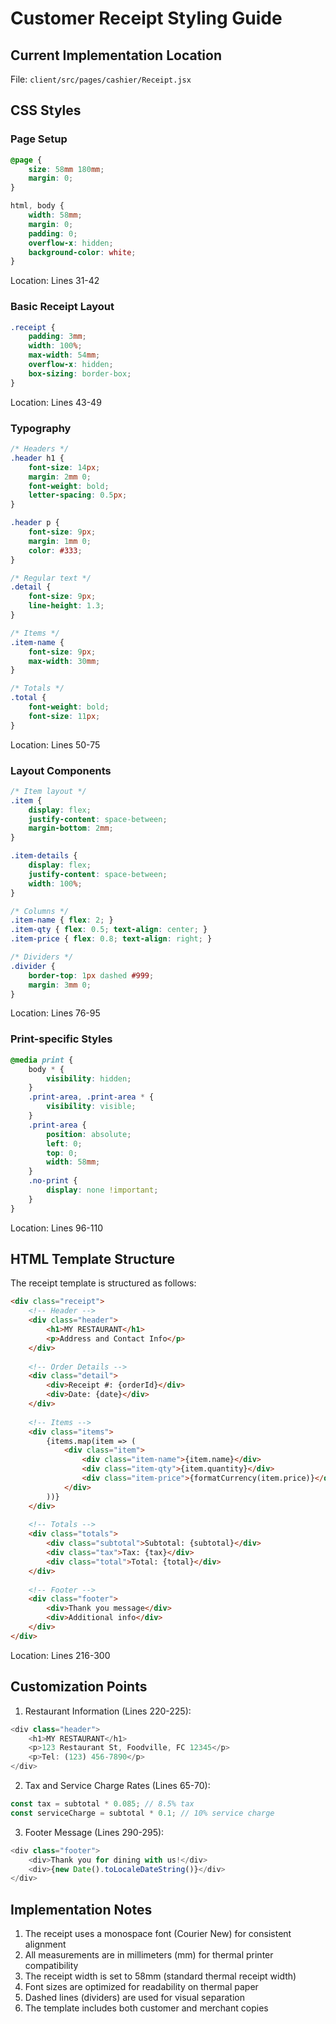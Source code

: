 # Customer Receipt Styling Guide

## Current Implementation Location
File: `client/src/pages/cashier/Receipt.jsx`

## CSS Styles

### Page Setup
```css
@page {
    size: 58mm 180mm;
    margin: 0;
}

html, body {
    width: 58mm;
    margin: 0;
    padding: 0;
    overflow-x: hidden;
    background-color: white;
}
```
Location: Lines 31-42

### Basic Receipt Layout
```css
.receipt {
    padding: 3mm;
    width: 100%;
    max-width: 54mm;
    overflow-x: hidden;
    box-sizing: border-box;
}
```
Location: Lines 43-49

### Typography
```css
/* Headers */
.header h1 {
    font-size: 14px;
    margin: 2mm 0;
    font-weight: bold;
    letter-spacing: 0.5px;
}

.header p {
    font-size: 9px;
    margin: 1mm 0;
    color: #333;
}

/* Regular text */
.detail {
    font-size: 9px;
    line-height: 1.3;
}

/* Items */
.item-name {
    font-size: 9px;
    max-width: 30mm;
}

/* Totals */
.total {
    font-weight: bold;
    font-size: 11px;
}
```
Location: Lines 50-75

### Layout Components
```css
/* Item layout */
.item {
    display: flex;
    justify-content: space-between;
    margin-bottom: 2mm;
}

.item-details {
    display: flex;
    justify-content: space-between;
    width: 100%;
}

/* Columns */
.item-name { flex: 2; }
.item-qty { flex: 0.5; text-align: center; }
.item-price { flex: 0.8; text-align: right; }

/* Dividers */
.divider {
    border-top: 1px dashed #999;
    margin: 3mm 0;
}
```
Location: Lines 76-95

### Print-specific Styles
```css
@media print {
    body * {
        visibility: hidden;
    }
    .print-area, .print-area * {
        visibility: visible;
    }
    .print-area {
        position: absolute;
        left: 0;
        top: 0;
        width: 58mm;
    }
    .no-print {
        display: none !important;
    }
}
```
Location: Lines 96-110

## HTML Template Structure
The receipt template is structured as follows:

```html
<div class="receipt">
    <!-- Header -->
    <div class="header">
        <h1>MY RESTAURANT</h1>
        <p>Address and Contact Info</p>
    </div>
    
    <!-- Order Details -->
    <div class="detail">
        <div>Receipt #: {orderId}</div>
        <div>Date: {date}</div>
    </div>
    
    <!-- Items -->
    <div class="items">
        {items.map(item => (
            <div class="item">
                <div class="item-name">{item.name}</div>
                <div class="item-qty">{item.quantity}</div>
                <div class="item-price">{formatCurrency(item.price)}</div>
            </div>
        ))}
    </div>
    
    <!-- Totals -->
    <div class="totals">
        <div class="subtotal">Subtotal: {subtotal}</div>
        <div class="tax">Tax: {tax}</div>
        <div class="total">Total: {total}</div>
    </div>
    
    <!-- Footer -->
    <div class="footer">
        <div>Thank you message</div>
        <div>Additional info</div>
    </div>
</div>
```
Location: Lines 216-300

## Customization Points

1. Restaurant Information (Lines 220-225):
```javascript
<div class="header">
    <h1>MY RESTAURANT</h1>
    <p>123 Restaurant St, Foodville, FC 12345</p>
    <p>Tel: (123) 456-7890</p>
</div>
```

2. Tax and Service Charge Rates (Lines 65-70):
```javascript
const tax = subtotal * 0.085; // 8.5% tax
const serviceCharge = subtotal * 0.1; // 10% service charge
```

3. Footer Message (Lines 290-295):
```javascript
<div class="footer">
    <div>Thank you for dining with us!</div>
    <div>{new Date().toLocaleDateString()}</div>
</div>
```

## Implementation Notes

1. The receipt uses a monospace font (Courier New) for consistent alignment
2. All measurements are in millimeters (mm) for thermal printer compatibility
3. The receipt width is set to 58mm (standard thermal receipt width)
4. Font sizes are optimized for readability on thermal paper
5. Dashed lines (dividers) are used for visual separation
6. The template includes both customer and merchant copies 